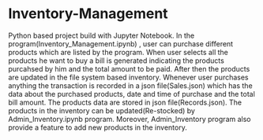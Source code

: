 # Inventory-Management
Python based project build with Jupyter Notebook.
In the program(Inventory_Management.ipynb) , user can purchase different products which are listed by the program.
When user selects all the products he want to buy a bill is generated indicating the products purcahsed by him and the total amount to be paid.
After then the products are updated in the file system based inventory.
Whenever user purchases anything the transaction is recorded in a json file(Sales.json)  which has the data about the purchased products,
date and time of purchase and the total bill amount.
The products data are stored in json file(Records.json).
The products in the inventory can be updated(Re-stocked) by Admin_Inventory.ipynb program.
Moreover, Admin_Inventory program also provide a feature to add new products in the inventory.
